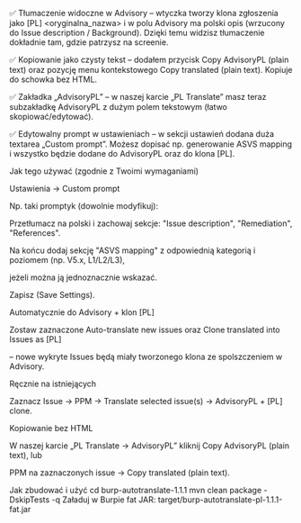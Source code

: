 ✅ Tłumaczenie widoczne w Advisory – wtyczka tworzy klona zgłoszenia jako [PL] <oryginalna_nazwa> i w polu Advisory ma polski opis (wrzucony do Issue description / Background). Dzięki temu widzisz tłumaczenie dokładnie tam, gdzie patrzysz na screenie.

✅ Kopiowanie jako czysty tekst – dodałem przycisk Copy AdvisoryPL (plain text) oraz pozycję menu kontekstowego Copy translated (plain text). Kopiuje do schowka bez HTML.

✅ Zakładka „AdvisoryPL” – w naszej karcie „PL Translate” masz teraz subzakładkę AdvisoryPL z dużym polem tekstowym (łatwo skopiować/edytować).

✅ Edytowalny prompt w ustawieniach – w sekcji ustawień dodana duża textarea „Custom prompt”. Możesz dopisać np. generowanie ASVS mapping i wszystko będzie dodane do AdvisoryPL oraz do klona [PL].


Jak tego używać (zgodnie z Twoimi wymaganiami)

Ustawienia → Custom prompt

Np. taki promptyk (dowolnie modyfikuj):

Przetłumacz na polski i zachowaj sekcje: "Issue description", "Remediation", "References".

Na końcu dodaj sekcję "ASVS mapping" z odpowiednią kategorią i poziomem (np. V5.x, L1/L2/L3),

jeżeli można ją jednoznacznie wskazać.

Zapisz (Save Settings).

Automatycznie do Advisory + klon [PL]

Zostaw zaznaczone Auto-translate new issues oraz Clone translated into Issues as [PL]

– nowe wykryte Issues będą miały tworzonego klona ze spolszczeniem w Advisory.

Ręcznie na istniejących

Zaznacz Issue → PPM → Translate selected issue(s) → AdvisoryPL + [PL] clone.

Kopiowanie bez HTML

W naszej karcie „PL Translate → AdvisoryPL” kliknij Copy AdvisoryPL (plain text), lub

PPM na zaznaczonych issue → Copy translated (plain text).


Jak zbudować i użyć
cd burp-autotranslate-1.1.1
mvn clean package -DskipTests -q
Załaduj w Burpie fat JAR:
target/burp-autotranslate-pl-1.1.1-fat.jar
